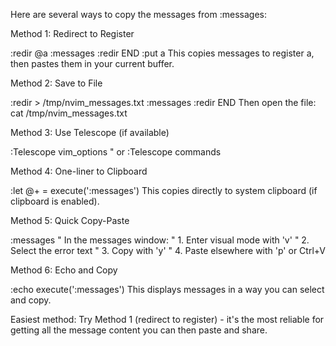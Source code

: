 Here are several ways to copy the messages from :messages:

  Method 1: Redirect to Register

  :redir @a
  :messages
  :redir END
  :put a
  This copies messages to register a, then pastes them in your current
  buffer.

  Method 2: Save to File

  :redir > /tmp/nvim_messages.txt
  :messages
  :redir END
  Then open the file:
  cat /tmp/nvim_messages.txt

  Method 3: Use Telescope (if available)

  :Telescope vim_options
  " or
  :Telescope commands

  Method 4: One-liner to Clipboard

  :let @+ = execute(':messages')
  This copies directly to system clipboard (if clipboard is enabled).

  Method 5: Quick Copy-Paste

  :messages
  " In the messages window:
  " 1. Enter visual mode with 'v'
  " 2. Select the error text
  " 3. Copy with 'y'
  " 4. Paste elsewhere with 'p' or Ctrl+V

  Method 6: Echo and Copy

  :echo execute(':messages')
  This displays messages in a way you can select and copy.

  Easiest method: Try Method 1 (redirect to register) - it's the most
  reliable for getting all the message content you can then paste and share.
